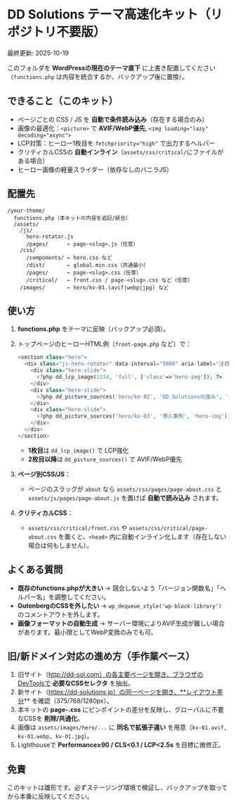 # DD Solutions テーマ高速化キット（リポジトリ不要版）
最終更新: 2025-10-19

このフォルダを **WordPressの現在のテーマ直下** に上書き配置してください（`functions.php` は内容を統合するか、バックアップ後に置換）。

## できること（このキット）
- ページごとの CSS / JS を **自動で条件読み込み**（存在する場合のみ）
- 画像の最適化：`<picture>` で **AVIF/WebP優先**, `<img loading="lazy" decoding="async">`
- LCP対策：ヒーロー1枚目を `fetchpriority="high"` で出力するヘルパー
- クリティカルCSSの **自動インライン**（`assets/css/critical/`にファイルがある場合）
- ヒーロー画像の軽量スライダー（依存なしのバニラJS）

## 配置先
```
/your-theme/
  functions.php（本キットの内容を追記/統合）
  /assets/
    /js/
      hero-rotator.js
      /pages/      ← page-<slug>.js（任意）
    /css/
      /components/ ← hero.css など
      /dist/       ← global.min.css（共通最小）
      /pages/      ← page-<slug>.css（任意）
      /critical/   ← front.css / page-<slug>.css など（任意）
    /images/       ← hero/kv-01.(avif|webp|jpg) など
```

## 使い方
1. **functions.php** をテーマに反映（バックアップ必須）。
2. トップページのヒーローHTML例（`front-page.php` など）で：
   ```php
   <section class="hero">
     <div class="js-hero-rotator" data-interval="5000" aria-label="注目コンテンツ">
       <div class="hero-slide">
         <?php dd_lcp_image(1234, 'full', ['class'=>'hero-img']); ?>
       </div>
       <div class="hero-slide">
         <?php dd_picture_sources('hero/kv-02', 'DD Solutionsの強み', 'hero-img'); ?>
       </div>
       <div class="hero-slide">
         <?php dd_picture_sources('hero/kv-03', '導入事例', 'hero-img'); ?>
       </div>
     </div>
   </section>
   ```
   - **1枚目**は `dd_lcp_image()` で LCP強化
   - **2枚目以降**は `dd_picture_sources()` で AVIF/WebP優先

3. **ページ別CSS/JS**：
   - ページのスラッグが `about` なら `assets/css/pages/page-about.css` と `assets/js/pages/page-about.js` を置けば **自動で読み込み** されます。

4. **クリティカルCSS**：
   - `assets/css/critical/front.css` や `assets/css/critical/page-about.css` を置くと、`<head>` 内に自動インライン化します（存在しない場合は何もしません）。

## よくある質問
- **既存のfunctions.phpが大きい** → 競合しないよう「バージョン関数名」「ヘルパー名」を調整してください。
- **GutenbergのCSSを外したい** → `wp_dequeue_style('wp-block-library')` のコメントアウトを外します。
- **画像フォーマットの自動生成** → サーバー環境によりAVIF生成が難しい場合があります。最小限としてWebP変換のみでも可。

## 旧/新ドメイン対応の進め方（手作業ベース）
1. 旧サイト（http://dd-sol.com）の各主要ページを開き、ブラウザのDevToolsで **必要なCSSセレクタ** を抽出。
2. 新サイト（https://dd-solutions.jp）の同一ページを開き、**レイアウト差分** を確認（375/768/1280px）。
3. 本キットの **page-<slug>.css** にピンポイントの差分を反映し、グローバルに不要なCSSを **削除/共通化**。
4. 画像は `assets/images/hero/...` に **同名で拡張子違い** を用意（`kv-01.avif, kv-01.webp, kv-01.jpg`）。
5. Lighthouseで **Performance≥90 / CLS<0.1 / LCP<2.5s** を目標に微修正。

## 免責
このキットは雛形です。必ずステージング環境で検証し、バックアップを取ってから本番に反映してください。
